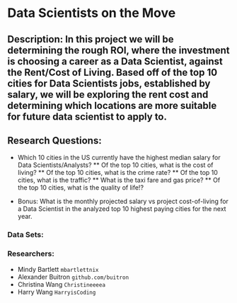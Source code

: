 # Data Scientists on the Move

## Description: In this project we will be determining the rough ROI, where the investment is choosing a career as a Data Scientist, against the Rent/Cost of Living. Based off of the top 10 cities for Data Scientists jobs, established by salary, we will be exploring the rent cost and determining which locations are more suitable for future data scientist to apply to.

## Research Questions:
* Which 10 cities in the US currently have the highest median salary for Data Scientists/Analysts?
    ** Of the top 10 cities, what is the cost of living?
    ** Of the top 10 cities, what is the crime rate?
    ** Of the top 10 cities, what is the traffic?
        ** What is the taxi fare and gas price?
    ** Of the top 10 cities, what is the quality of life!?

* Bonus: What is the monthly projected salary vs project cost-of-living for a Data Scientist in the analyzed top 10 highest paying cities for the next year.

### Data Sets:
### Researchers:
* Mindy Bartlett `mbartlettnix`
* Alexander Buitron `github.com/buitron`
* Christina Wang `Christineeeea`
* Harry Wang `HarryisCoding`